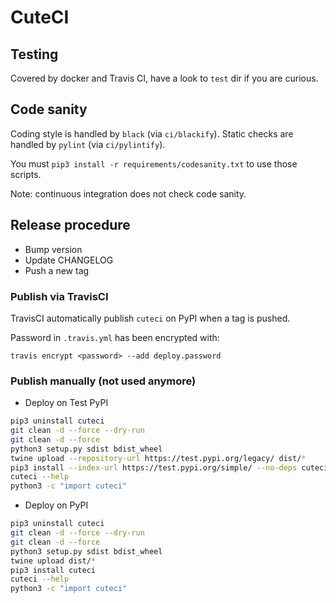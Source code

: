 # CuteCI

## Testing

Covered by docker and Travis CI, have a look to `test` dir if you are curious.

## Code sanity

Coding style is handled by `black` (via `ci/blackify`).
Static checks are handled by `pylint` (via `ci/pylintify`).

You must `pip3 install -r requirements/codesanity.txt` to use those scripts.

Note: continuous integration does not check code sanity.

## Release procedure

* Bump version
* Update CHANGELOG
* Push a new tag

### Publish via TravisCI

TravisCI automatically publish `cuteci` on PyPI when a tag is pushed.

Password in `.travis.yml` has been encrypted with:

`travis encrypt <password> --add deploy.password`

### Publish manually (not used anymore)

* Deploy on Test PyPI

```bash
pip3 uninstall cuteci
git clean -d --force --dry-run
git clean -d --force
python3 setup.py sdist bdist_wheel
twine upload --repository-url https://test.pypi.org/legacy/ dist/*
pip3 install --index-url https://test.pypi.org/simple/ --no-deps cuteci
cuteci --help
python3 -c "import cuteci"
```

* Deploy on PyPI

```bash
pip3 uninstall cuteci
git clean -d --force --dry-run
git clean -d --force
python3 setup.py sdist bdist_wheel
twine upload dist/*
pip3 install cuteci
cuteci --help
python3 -c "import cuteci"
```
